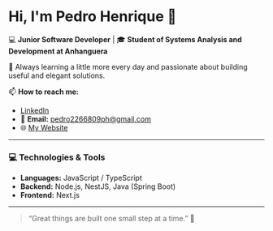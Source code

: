 # Hi, I'm Pedro Henrique 👋  

💻 **Junior Software Developer** | 🎓 **Student of Systems Analysis and Development at Anhanguera**  

🔭 Always learning a little more every day and passionate about building useful and elegant solutions.  

📫 **How to reach me:**  
- [LinkedIn](https://www.linkedin.com/in/pedro-henrique-b748a7261/)  
- 📧 **Email:** pedro2266809ph@gmail.com  
- 🌐 [My Website](https://my-cv-ten-pearl.vercel.app/)  

---

### 💻 Technologies & Tools  
- **Languages:** JavaScript / TypeScript  
- **Backend:** Node.js, NestJS, Java (Spring Boot)  
- **Frontend:** Next.js  

---
> “Great things are built one small step at a time.” 🚀
